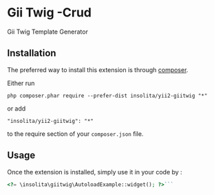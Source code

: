 Gii Twig -Crud
==============
Gii Twig Template Generator

Installation
------------

The preferred way to install this extension is through [composer](http://getcomposer.org/download/).

Either run

```
php composer.phar require --prefer-dist insolita/yii2-giitwig "*"
```

or add

```
"insolita/yii2-giitwig": "*"
```

to the require section of your `composer.json` file.


Usage
-----

Once the extension is installed, simply use it in your code by  :

```php
<?= \insolita\giitwig\AutoloadExample::widget(); ?>```